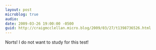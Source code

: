```yaml
---
layout: post
microblog: true
audio: 
date: 2009-03-26 19:00:00 -0500
guid: http://craigmcclellan.micro.blog/2009/03/27/t1398736526.html
---
```

Norts! I do not want to study for this test!
